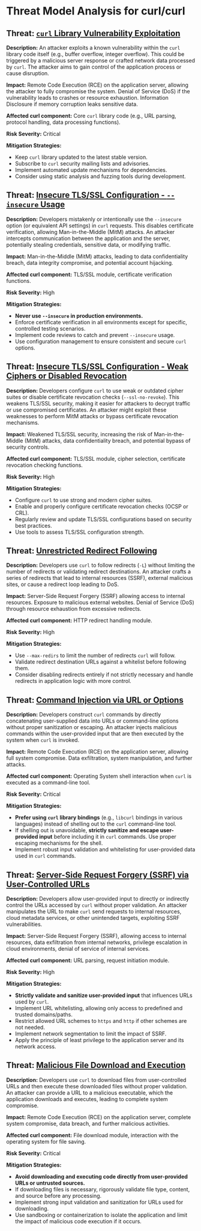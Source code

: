 # Threat Model Analysis for curl/curl

## Threat: [`curl` Library Vulnerability Exploitation](./threats/_curl__library_vulnerability_exploitation.md)

**Description:** An attacker exploits a known vulnerability within the `curl` library code itself (e.g., buffer overflow, integer overflow). This could be triggered by a malicious server response or crafted network data processed by `curl`. The attacker aims to gain control of the application process or cause disruption.

**Impact:** Remote Code Execution (RCE) on the application server, allowing the attacker to fully compromise the system. Denial of Service (DoS) if the vulnerability leads to crashes or resource exhaustion. Information Disclosure if memory corruption leaks sensitive data.

**Affected curl component:** Core `curl` library code (e.g., URL parsing, protocol handling, data processing functions).

**Risk Severity:** Critical

**Mitigation Strategies:**
* Keep `curl` library updated to the latest stable version.
* Subscribe to `curl` security mailing lists and advisories.
* Implement automated update mechanisms for dependencies.
* Consider using static analysis and fuzzing tools during development.

## Threat: [Insecure TLS/SSL Configuration - `--insecure` Usage](./threats/insecure_tlsssl_configuration_-__--insecure__usage.md)

**Description:** Developers mistakenly or intentionally use the `--insecure` option (or equivalent API settings) in `curl` requests. This disables certificate verification, allowing Man-in-the-Middle (MitM) attacks. An attacker intercepts communication between the application and the server, potentially stealing credentials, sensitive data, or modifying traffic.

**Impact:** Man-in-the-Middle (MitM) attacks, leading to data confidentiality breach, data integrity compromise, and potential account hijacking.

**Affected curl component:** TLS/SSL module, certificate verification functions.

**Risk Severity:** High

**Mitigation Strategies:**
* **Never use `--insecure` in production environments.**
* Enforce certificate verification in all environments except for specific, controlled testing scenarios.
* Implement code reviews to catch and prevent `--insecure` usage.
* Use configuration management to ensure consistent and secure `curl` options.

## Threat: [Insecure TLS/SSL Configuration - Weak Ciphers or Disabled Revocation](./threats/insecure_tlsssl_configuration_-_weak_ciphers_or_disabled_revocation.md)

**Description:** Developers configure `curl` to use weak or outdated cipher suites or disable certificate revocation checks (`--ssl-no-revoke`). This weakens TLS/SSL security, making it easier for attackers to decrypt traffic or use compromised certificates. An attacker might exploit these weaknesses to perform MitM attacks or bypass certificate revocation mechanisms.

**Impact:**  Weakened TLS/SSL security, increasing the risk of Man-in-the-Middle (MitM) attacks, data confidentiality breach, and potential bypass of security controls.

**Affected curl component:** TLS/SSL module, cipher selection, certificate revocation checking functions.

**Risk Severity:** High

**Mitigation Strategies:**
* Configure `curl` to use strong and modern cipher suites.
* Enable and properly configure certificate revocation checks (OCSP or CRL).
* Regularly review and update TLS/SSL configurations based on security best practices.
* Use tools to assess TLS/SSL configuration strength.

## Threat: [Unrestricted Redirect Following](./threats/unrestricted_redirect_following.md)

**Description:** Developers use `curl` to follow redirects (`-L`) without limiting the number of redirects or validating redirect destinations. An attacker crafts a series of redirects that lead to internal resources (SSRF), external malicious sites, or cause a redirect loop leading to DoS.

**Impact:** Server-Side Request Forgery (SSRF) allowing access to internal resources. Exposure to malicious external websites. Denial of Service (DoS) through resource exhaustion from excessive redirects.

**Affected curl component:** HTTP redirect handling module.

**Risk Severity:** High

**Mitigation Strategies:**
* Use `--max-redirs` to limit the number of redirects `curl` will follow.
* Validate redirect destination URLs against a whitelist before following them.
* Consider disabling redirects entirely if not strictly necessary and handle redirects in application logic with more control.

## Threat: [Command Injection via URL or Options](./threats/command_injection_via_url_or_options.md)

**Description:** Developers construct `curl` commands by directly concatenating user-supplied data into URLs or command-line options without proper sanitization or escaping. An attacker injects malicious commands within the user-provided input that are then executed by the system when `curl` is invoked.

**Impact:** Remote Code Execution (RCE) on the application server, allowing full system compromise. Data exfiltration, system manipulation, and further attacks.

**Affected curl component:**  Operating System shell interaction when `curl` is executed as a command-line tool.

**Risk Severity:** Critical

**Mitigation Strategies:**
* **Prefer using `curl` library bindings** (e.g., `libcurl` bindings in various languages) instead of shelling out to the `curl` command-line tool.
* If shelling out is unavoidable, **strictly sanitize and escape user-provided input** before including it in `curl` commands. Use proper escaping mechanisms for the shell.
* Implement robust input validation and whitelisting for user-provided data used in `curl` commands.

## Threat: [Server-Side Request Forgery (SSRF) via User-Controlled URLs](./threats/server-side_request_forgery__ssrf__via_user-controlled_urls.md)

**Description:** Developers allow user-provided input to directly or indirectly control the URLs accessed by `curl` without proper validation. An attacker manipulates the URL to make `curl` send requests to internal resources, cloud metadata services, or other unintended targets, exploiting SSRF vulnerabilities.

**Impact:** Server-Side Request Forgery (SSRF), allowing access to internal resources, data exfiltration from internal networks, privilege escalation in cloud environments, denial of service of internal services.

**Affected curl component:** URL parsing, request initiation module.

**Risk Severity:** High

**Mitigation Strategies:**
* **Strictly validate and sanitize user-provided input** that influences URLs used by `curl`.
* Implement URL whitelisting, allowing only access to predefined and trusted domains/paths.
* Restrict allowed URL schemes to `https` and `http` if other schemes are not needed.
* Implement network segmentation to limit the impact of SSRF.
* Apply the principle of least privilege to the application server and its network access.

## Threat: [Malicious File Download and Execution](./threats/malicious_file_download_and_execution.md)

**Description:** Developers use `curl` to download files from user-controlled URLs and then execute these downloaded files without proper validation. An attacker can provide a URL to a malicious executable, which the application downloads and executes, leading to complete system compromise.

**Impact:** Remote Code Execution (RCE) on the application server, complete system compromise, data breach, and further malicious activities.

**Affected curl component:** File download module, interaction with the operating system for file saving.

**Risk Severity:** Critical

**Mitigation Strategies:**
* **Avoid downloading and executing code directly from user-provided URLs or untrusted sources.**
* If downloading files is necessary, rigorously validate file type, content, and source before any processing.
* Implement strong input validation and sanitization for URLs used for downloading.
* Use sandboxing or containerization to isolate the application and limit the impact of malicious code execution if it occurs.

